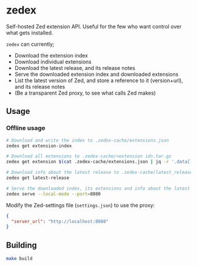 # zedex

Self-hosted Zed extension API. Useful for the few who want control over what gets installed.

`zedex` can currently;
* Download the extension index
* Download individual extensions
* Download the latest release, and its release notes
* Serve the downloaded extension index and downloaded extensions
* List the latest version of Zed, and store a reference to it (version+url), and its release notes
* (Be a transparent Zed proxy, to see what calls Zed makes)

## Usage

### Offline usage
```sh
# Download and write the index to .zedex-cache/extensions.json
zedex get extension-index

# Download all extensions to .zedex-cache/<extension id>.tar.gz
zedex get extension $(cat .zedex-cache/extensions.json | jq -r '.data[].id' | xargs)

# Download info about the latest release to .zedex-cache/latest_release.json
zedex get latest-release

# Serve the downloaded index, its extensions and info about the latest release
zedex serve --local-mode --port=8080
```

Modify the Zed-settings file (`settings.json`) to use the proxy:
```json
{
  "server_url": "http://localhost:8080"
}
```

## Building

```sh
make build
```
